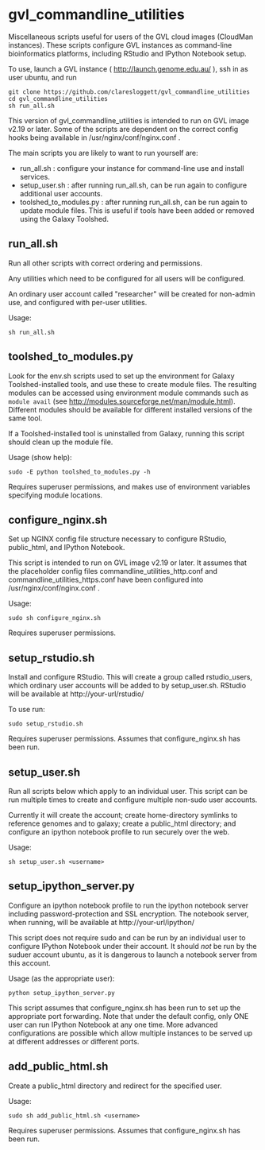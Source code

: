 gvl_commandline_utilities
=========================

Miscellaneous scripts useful for users of the GVL cloud images (CloudMan instances). These scripts configure GVL instances as command-line bioinformatics platforms, including RStudio and IPython Notebook setup.

To use, launch a GVL instance ( http://launch.genome.edu.au/ ), ssh in as user ubuntu, and run

    git clone https://github.com/claresloggett/gvl_commandline_utilities
    cd gvl_commandline_utilities
    sh run_all.sh

This version of gvl_commandline_utilities is intended to run on GVL image v2.19 or later.
Some of the scripts are dependent on the correct config hooks being available in
/usr/nginx/conf/nginx.conf .

The main scripts you are likely to want to run yourself are:
* run_all.sh : configure your instance for command-line use and install services.
* setup_user.sh : after running run_all.sh, can be run again to configure additional user accounts.
* toolshed_to_modules.py : after running run_all.sh, can be run again to update module files. This is useful if tools have been added or removed using the Galaxy Toolshed.

run_all.sh
----------

Run all other scripts with correct ordering and permissions.

Any utilities which need to be configured for all users will be configured.

An ordinary user account called "researcher" will be created for non-admin use,
and configured with per-user utilities.

Usage:

    sh run_all.sh


toolshed_to_modules.py
----------------------

Look for the env.sh scripts used to set up the environment for Galaxy Toolshed-installed
tools, and use these to create module files. The resulting modules can be accessed
using environment module commands such as `module avail` (see
http://modules.sourceforge.net/man/module.html). Different modules should be available for
different installed versions of the same tool.

If a Toolshed-installed tool is uninstalled from Galaxy, running this script should
clean up the module file.

Usage (show help):

    sudo -E python toolshed_to_modules.py -h

Requires superuser permissions, and makes use of environment variables specifying module
locations.

configure_nginx.sh
------------------

Set up NGINX config file structure necessary to configure RStudio, public_html, and
IPython Notebook.

This script is intended to run on GVL image v2.19 or later. It assumes that the
placeholder config files commandline_utilities_http.conf and
commandline_utilities_https.conf have been configured into /usr/nginx/conf/nginx.conf .

Usage:

    sudo sh configure_nginx.sh

Requires superuser permissions.

setup_rstudio.sh
----------------

Install and configure RStudio. This will create a group called rstudio_users, which
ordinary user accounts will be added to by setup_user.sh. RStudio will be available
at http://your-url/rstudio/

To use run:

    sudo setup_rstudio.sh

Requires superuser permissions. Assumes that configure_nginx.sh has been run.

setup_user.sh
-------------

Run all scripts below which apply to an individual user. This script can be run multiple
times to create and configure multiple non-sudo user accounts.

Currently it will create the account; create home-directory symlinks to reference genomes
and to galaxy; create a public_html directory; and configure an ipython notebook profile
to run securely over the web.

Usage:

    sh setup_user.sh <username>

setup_ipython_server.py
-----------------------

Configure an ipython notebook profile to run the ipython notebook server including
password-protection and SSL encryption. The notebook server, when running, will be
available at http://your-url/ipython/

This script does not require sudo and can be run by an individual user to configure
IPython Notebook under their account. It should _not_ be run by the suduer account ubuntu,
as it is dangerous to launch a notebook server from this account.

Usage (as the appropriate user):

    python setup_ipython_server.py

This script assumes that configure_nginx.sh has been run to set up the appropriate
port forwarding. Note that under the default config, only ONE user can run IPython
Notebook at any one time. More advanced configurations are possible which allow multiple
instances to be served up at different addresses or different ports.

add_public_html.sh
------------------

Create a public_html directory and redirect for the specified user.

Usage:

    sudo sh add_public_html.sh <username>

Requires superuser permissions. Assumes that configure_nginx.sh has been run.


